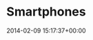 ---
title:		"Smartphones"
type:		"photos"
mediatype:		"upload"
location:		"Berlin, Germany"
date:		"2014-02-09 15:17:37+00:00"
album:		"people"
filename:		"smartphones.md"
series:		"friends"
cl_public_id:		"people/smartphones"
cl_version:		1497005557
format:		"tiff"
bytes:		5477468
width:		2560
height:		1440
colours:
- "#DED0C6"
- "#2B1B1B"
- "#876E4C"
- "#CF9F7F"
- "#C5A77E"
- "#8D8078"
- "#82614C"
- "#CFD7D9"
- "#403423"
- "#78394B"
- "#2D2626"
- "#DB8793"
- "#D9DADE"
- "#2C0913"
- "#D2D2C4"
- "#6C445C"
exposure_mode:		"Auto"
program:		"Aperture-priority AE"
aperture:		"2.0"
focal_length:		"50.0 mm"
iso:		"200"
shutter_speed:		"1/500"
metering:		"Multi-segment"
flash:		"Off, Did not fire"
white_balance:		"Custom"
colour_temp:		"6350"
has_crop:		"true"
orientation:		"Horizontal (normal)"
camera_model:		"NIKON D800"
lens_info:		"0mm f/0"
artist:		"No artist info"
x_resolution:		"300"
y_resolution:		"300"
---